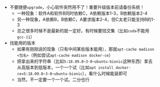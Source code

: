 - 不要随便`upgrade`，小心软件突然用不了！重要升级版本前请备份系统！
  - 一种现象：软件A和软件B同时依赖C，A依赖版本1-3，B依赖版本2-4
  - 另一种现象，A依赖B，B依赖C，A要求版本2-4，但C太老只能支持B的1-3
  - 总之很多时候不是最新的就一定好。有时候要找交集（比如`cuda`不能用`gcc-11`）
- 找能用的版本
  - 如果有刚刚说的现象（只有中间某些版本能用），那就`apt-cache madison <包名>`（例如尝试`apt-cache madison docker-ce`）
  - 把拿出来的字符串（比如`5:18.09.0~3-0~ubuntu-bionic`这种东西）拿去从高版本到低版本，一个一个试（比如`apt install docker-ce=5:18.09.0~3-0~ubuntu-bionic`），看什么时候能装即可
  - 当然，不一定要一个一个试。二分也行